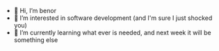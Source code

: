 - 👋 Hi, I’m benor
- 👀 I’m interested in software development (and I'm sure I just shocked you) 
- 🌱 I’m currently learning what ever is needed, and next week it will be something else
